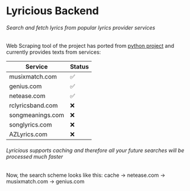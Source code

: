 # Lyricious Backend

###### Search and fetch lyrics from popular lyrics provider services

Web Scraping tool of the project has ported from [python project](https://github.com/SimonIT/spotifylyrics) and currently provides texts from services:

| Service          | Status |
| ---------------- | ------ |
| musixmatch.com   | ✅     |
| genius.com       | ✅     |
| netease.com      | ✅     |
| rclyricsband.com | ❌     |
| songmeanings.com | ❌     |
| songlyrics.com   | ❌     |
| AZLyrics.com     | ❌     |

###### Lyricious supports caching and therefore all your future searches will be processed much faster

Now, the search scheme looks like this: cache → netease.com → musixmatch.com → genius.com
